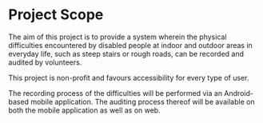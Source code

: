 # Project Scope #

The aim of this project is to provide a system wherein the physical difficulties encountered by disabled people at indoor and outdoor areas in everyday life, such as steep stairs or rough roads, can be recorded and audited by volunteers.

This project is non-profit and favours accessibility for every type of user.

The recording process of the difficulties will be performed via an Android-based mobile application. The auditing process thereof will be available on both the mobile application as well as on web.